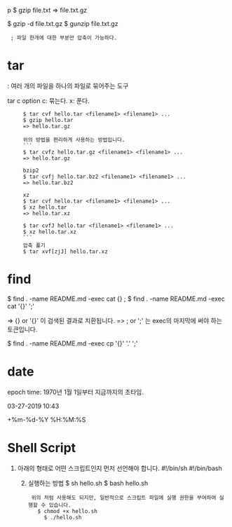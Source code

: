 p
 $ gzip file.txt
  => file.txt.gz

   $ gzip -d file.txt.gz
    $ gunzip file.txt.gz

     ; 파일 한개에 대한 부분만 압축이 가능하다.

# tar
 : 여러 개의 파일을 하나의 파일로 묶어주는 도구

  tar c
   option
      c: 묶는다.
         x: 푼다.

         $ tar cvf hello.tar <filename1> <filename1> ...
         $ gzip hello.tar
         => hello.tar.gz

         위의 방법을 편리하게 사용하는 방법입니다.
         ```
         $ tar cvfz hello.tar.gz <filename1> <filename1> ...
         => hello.tar.gz

         bzip2
         $ tar cvfj hello.tar.bz2 <filename1> <filename1> ...
         => hello.tar.bz2

         xz
         $ tar cvf hello.tar <filename1> <filename1> ...
         $ xz hello.tar
         => hello.tar.xz

         $ tar cvfJ hello.tar <filename1> <filename1> ...
         $ xz hello.tar.xz
         ```
         압축 풀기
         $ tar xvf[zjJ] hello.tar.xz

# find
$ find . -name README.md -exec cat \{} \;
$ find . -name README.md -exec cat '{}' ';'

=> \{} or '{}' 이 검색된 결과로 치환됩니다.
=> \;  or ';'  는 exec의 마지막에 써야 하는 토큰입니다.

$ find . -name README.md -exec cp '{}' '.' ';'

# date
epoch time: 1970년 1월 1일부터 지금까지의 초타임.

03-27-2019 10:43
  
  +%m-%d-%Y %H:%M:%S

# Shell Script
1. 아래의 형태로 어떤 스크립트인지 먼저 선언해야 합니다.
   #!/bin/sh
      #!/bin/bash

      2. 실행하는 방법
        $ sh hello.sh
          $ bash hello.sh
            
              위의 처럼 사용해도 되지만, 일반적으로 스크립트 파일에 실행 권한을 부여하여 실행할 수 있습니다.
                $ chmod +x hello.sh
                  $ ./hello.sh
                    



























